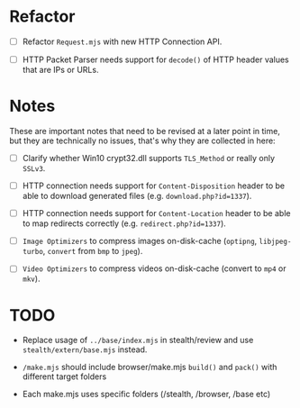 
# Refactor

- [ ] Refactor `Request.mjs` with new HTTP Connection API.

- [ ] HTTP Packet Parser needs support for `decode()` of HTTP header values that are IPs or URLs.


# Notes

These are important notes that need to be revised at a later point in time, but they are technically no issues,
that's why they are collected in here:

- [ ] Clarify whether Win10 crypt32.dll supports `TLS_Method` or really only `SSLv3`.
- [ ] HTTP connection needs support for `Content-Disposition` header to be able to download generated files (e.g. `download.php?id=1337`).
- [ ] HTTP connection needs support for `Content-Location` header to be able to map redirects correctly (e.g. `redirect.php?id=1337`).
- [ ] `Image Optimizers` to compress images on-disk-cache (`optipng`, `libjpeg-turbo`, `convert` from `bmp` to `jpeg`).
- [ ] `Video Optimizers` to compress videos on-disk-cache (convert to `mp4` or `mkv`).



# TODO

- Replace usage of `../base/index.mjs` in stealth/review and use `stealth/extern/base.mjs` instead.

- `/make.mjs` should include browser/make.mjs `build()` and `pack()` with different target folders
- Each make.mjs uses specific folders (/stealth, /browser, /base etc)


